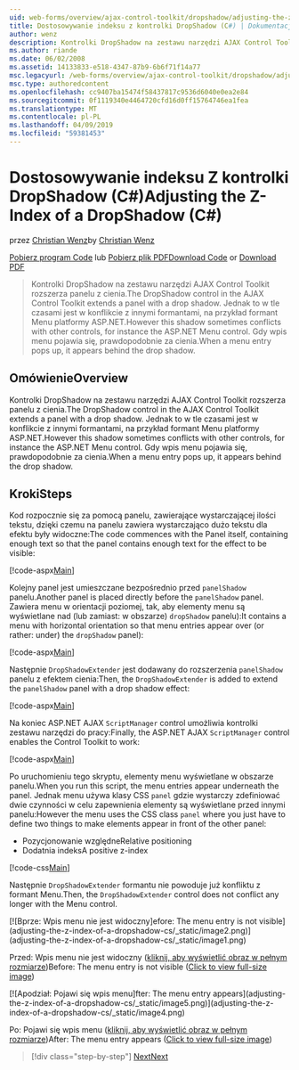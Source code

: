```yaml
---
uid: web-forms/overview/ajax-control-toolkit/dropshadow/adjusting-the-z-index-of-a-dropshadow-cs
title: Dostosowywanie indeksu z kontrolki DropShadow (C#) | Dokumentacja firmy Microsoft
author: wenz
description: Kontrolki DropShadow na zestawu narzędzi AJAX Control Toolkit rozszerza panelu z cienia. Jednak to w tle czasami powoduje konflikt z innych formantów, aby uzyskać Zainstaluj...
ms.author: riande
ms.date: 06/02/2008
ms.assetid: 14133833-e518-4347-87b9-6b6f71f14a77
msc.legacyurl: /web-forms/overview/ajax-control-toolkit/dropshadow/adjusting-the-z-index-of-a-dropshadow-cs
msc.type: authoredcontent
ms.openlocfilehash: cc9407ba15474f58437817c9536d6040e0ea2e84
ms.sourcegitcommit: 0f1119340e4464720cfd16d0ff15764746ea1fea
ms.translationtype: MT
ms.contentlocale: pl-PL
ms.lasthandoff: 04/09/2019
ms.locfileid: "59381453"
---
```

# <a name="adjusting-the-z-index-of-a-dropshadow-c"></a><span data-ttu-id="9b3f7-104">Dostosowywanie indeksu Z kontrolki DropShadow (C#)</span><span class="sxs-lookup"><span data-stu-id="9b3f7-104">Adjusting the Z-Index of a DropShadow (C#)</span></span>

<span data-ttu-id="9b3f7-105">przez [Christian Wenz](https://github.com/wenz)</span><span class="sxs-lookup"><span data-stu-id="9b3f7-105">by [Christian Wenz](https://github.com/wenz)</span></span>

<span data-ttu-id="9b3f7-106">[Pobierz program Code](http://download.microsoft.com/download/5/1/6/51652a81-500b-4f6b-88d3-617103e7941e/DropShadow1.cs.zip) lub [Pobierz plik PDF](http://download.microsoft.com/download/b/6/a/b6ae89ee-df69-4c87-9bfb-ad1eb2b23373/dropshadow1CS.pdf)</span><span class="sxs-lookup"><span data-stu-id="9b3f7-106">[Download Code](http://download.microsoft.com/download/5/1/6/51652a81-500b-4f6b-88d3-617103e7941e/DropShadow1.cs.zip) or [Download PDF](http://download.microsoft.com/download/b/6/a/b6ae89ee-df69-4c87-9bfb-ad1eb2b23373/dropshadow1CS.pdf)</span></span>

> <span data-ttu-id="9b3f7-107">Kontrolki DropShadow na zestawu narzędzi AJAX Control Toolkit rozszerza panelu z cienia.</span><span class="sxs-lookup"><span data-stu-id="9b3f7-107">The DropShadow control in the AJAX Control Toolkit extends a panel with a drop shadow.</span></span> <span data-ttu-id="9b3f7-108">Jednak to w tle czasami jest w konflikcie z innymi formantami, na przykład formant Menu platformy ASP.NET.</span><span class="sxs-lookup"><span data-stu-id="9b3f7-108">However this shadow sometimes conflicts with other controls, for instance the ASP.NET Menu control.</span></span> <span data-ttu-id="9b3f7-109">Gdy wpis menu pojawia się, prawdopodobnie za cienia.</span><span class="sxs-lookup"><span data-stu-id="9b3f7-109">When a menu entry pops up, it appears behind the drop shadow.</span></span>


## <a name="overview"></a><span data-ttu-id="9b3f7-110">Omówienie</span><span class="sxs-lookup"><span data-stu-id="9b3f7-110">Overview</span></span>

<span data-ttu-id="9b3f7-111">Kontrolki DropShadow na zestawu narzędzi AJAX Control Toolkit rozszerza panelu z cienia.</span><span class="sxs-lookup"><span data-stu-id="9b3f7-111">The DropShadow control in the AJAX Control Toolkit extends a panel with a drop shadow.</span></span> <span data-ttu-id="9b3f7-112">Jednak to w tle czasami jest w konflikcie z innymi formantami, na przykład formant Menu platformy ASP.NET.</span><span class="sxs-lookup"><span data-stu-id="9b3f7-112">However this shadow sometimes conflicts with other controls, for instance the ASP.NET Menu control.</span></span> <span data-ttu-id="9b3f7-113">Gdy wpis menu pojawia się, prawdopodobnie za cienia.</span><span class="sxs-lookup"><span data-stu-id="9b3f7-113">When a menu entry pops up, it appears behind the drop shadow.</span></span>

## <a name="steps"></a><span data-ttu-id="9b3f7-114">Kroki</span><span class="sxs-lookup"><span data-stu-id="9b3f7-114">Steps</span></span>

<span data-ttu-id="9b3f7-115">Kod rozpocznie się za pomocą panelu, zawierające wystarczającej ilości tekstu, dzięki czemu na panelu zawiera wystarczająco dużo tekstu dla efektu były widoczne:</span><span class="sxs-lookup"><span data-stu-id="9b3f7-115">The code commences with the Panel itself, containing enough text so that the panel contains enough text for the effect to be visible:</span></span>

[!code-aspx[Main](adjusting-the-z-index-of-a-dropshadow-cs/samples/sample1.aspx)]

<span data-ttu-id="9b3f7-116">Kolejny panel jest umieszczane bezpośrednio przed `panelShadow` panelu.</span><span class="sxs-lookup"><span data-stu-id="9b3f7-116">Another panel is placed directly before the `panelShadow` panel.</span></span> <span data-ttu-id="9b3f7-117">Zawiera menu w orientacji poziomej, tak, aby elementy menu są wyświetlane nad (lub zamiast: w obszarze) `dropShadow` panelu):</span><span class="sxs-lookup"><span data-stu-id="9b3f7-117">It contains a menu with horizontal orientation so that menu entries appear over (or rather: under) the `dropShadow` panel):</span></span>

[!code-aspx[Main](adjusting-the-z-index-of-a-dropshadow-cs/samples/sample2.aspx)]

<span data-ttu-id="9b3f7-118">Następnie `DropShadowExtender` jest dodawany do rozszerzenia `panelShadow` panelu z efektem cienia:</span><span class="sxs-lookup"><span data-stu-id="9b3f7-118">Then, the `DropShadowExtender` is added to extend the `panelShadow` panel with a drop shadow effect:</span></span>

[!code-aspx[Main](adjusting-the-z-index-of-a-dropshadow-cs/samples/sample3.aspx)]

<span data-ttu-id="9b3f7-119">Na koniec ASP.NET AJAX `ScriptManager` control umożliwia kontrolki zestawu narzędzi do pracy:</span><span class="sxs-lookup"><span data-stu-id="9b3f7-119">Finally, the ASP.NET AJAX `ScriptManager` control enables the Control Toolkit to work:</span></span>

[!code-aspx[Main](adjusting-the-z-index-of-a-dropshadow-cs/samples/sample4.aspx)]

<span data-ttu-id="9b3f7-120">Po uruchomieniu tego skryptu, elementy menu wyświetlane w obszarze panelu.</span><span class="sxs-lookup"><span data-stu-id="9b3f7-120">When you run this script, the menu entries appear underneath the panel.</span></span> <span data-ttu-id="9b3f7-121">Jednak menu używa klasy CSS `panel` gdzie wystarczy zdefiniować dwie czynności w celu zapewnienia elementy są wyświetlane przed innymi panelu:</span><span class="sxs-lookup"><span data-stu-id="9b3f7-121">However the menu uses the CSS class `panel` where you just have to define two things to make elements appear in front of the other panel:</span></span>

- <span data-ttu-id="9b3f7-122">Pozycjonowanie względne</span><span class="sxs-lookup"><span data-stu-id="9b3f7-122">Relative positioning</span></span>
- <span data-ttu-id="9b3f7-123">Dodatnia indeks</span><span class="sxs-lookup"><span data-stu-id="9b3f7-123">A positive z-index</span></span>

[!code-css[Main](adjusting-the-z-index-of-a-dropshadow-cs/samples/sample5.css)]

<span data-ttu-id="9b3f7-124">Następnie `DropShadowExtender` formantu nie powoduje już konfliktu z formant Menu.</span><span class="sxs-lookup"><span data-stu-id="9b3f7-124">Then, the `DropShadowExtender` control does not conflict any longer with the Menu control.</span></span>


[![B<span data-ttu-id="9b3f7-125">prze: Wpis menu nie jest widoczny]</span><span class="sxs-lookup"><span data-stu-id="9b3f7-125">efore: The menu entry is not visible]</span></span>(adjusting-the-z-index-of-a-dropshadow-cs/_static/image2.png)](adjusting-the-z-index-of-a-dropshadow-cs/_static/image1.png)

<span data-ttu-id="9b3f7-126">Przed: Wpis menu nie jest widoczny ([kliknij, aby wyświetlić obraz w pełnym rozmiarze](adjusting-the-z-index-of-a-dropshadow-cs/_static/image3.png))</span><span class="sxs-lookup"><span data-stu-id="9b3f7-126">Before: The menu entry is not visible ([Click to view full-size image](adjusting-the-z-index-of-a-dropshadow-cs/_static/image3.png))</span></span>


[![A<span data-ttu-id="9b3f7-127">podział: Pojawi się wpis menu]</span><span class="sxs-lookup"><span data-stu-id="9b3f7-127">fter: The menu entry appears]</span></span>(adjusting-the-z-index-of-a-dropshadow-cs/_static/image5.png)](adjusting-the-z-index-of-a-dropshadow-cs/_static/image4.png)

<span data-ttu-id="9b3f7-128">Po: Pojawi się wpis menu ([kliknij, aby wyświetlić obraz w pełnym rozmiarze](adjusting-the-z-index-of-a-dropshadow-cs/_static/image6.png))</span><span class="sxs-lookup"><span data-stu-id="9b3f7-128">After: The menu entry appears ([Click to view full-size image](adjusting-the-z-index-of-a-dropshadow-cs/_static/image6.png))</span></span>

> [!div class="step-by-step"]
> [<span data-ttu-id="9b3f7-129">Next</span><span class="sxs-lookup"><span data-stu-id="9b3f7-129">Next</span></span>](manipulating-dropshadow-properties-from-client-code-cs.md)
